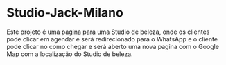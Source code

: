 # Studio-Jack-Milano
Este projeto é uma pagina para uma Studio de beleza, onde os clientes pode clicar em agendar e será redirecionado para o WhatsApp e o cliente pode clicar no como chegar e será aberto uma nova pagina com o Google Map com a localização do  Studio de beleza.
